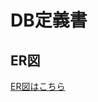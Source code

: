 # DB定義書
## ER図
[ER図はこちら](https://github.com/masatokg/2021sys-design/blob/main/ER_all.md "ER図はこちら" )
